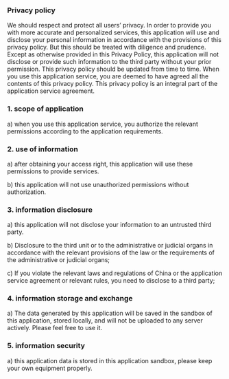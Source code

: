 
### Privacy policy

We should respect and protect all users’ privacy. In order to provide you with more accurate and personalized services, this application will use and disclose your personal information in accordance with the provisions of this privacy policy. But this should be treated with diligence and prudence. Except as otherwise provided in this Privacy Policy, this application will not disclose or provide such information to the third party without your prior permission. This privacy policy should be updated from time to time. When you use this application service, you are deemed to have agreed all the contents of this privacy policy. This privacy policy is an integral part of the application service agreement.

### 1. scope of application

a) when you use this application service, you authorize the relevant permissions according to the application requirements.

### 2. use of information

a) after obtaining your access right, this application will use these permissions to provide services.

b) this application will not use unauthorized permissions without authorization.

### 3. information disclosure

a) this application will not disclose your information to an untrusted third party.

b) Disclosure to the third unit or to the administrative or judicial organs in accordance with the relevant provisions of the law or the requirements of the administrative or judicial organs;

c) If you violate the relevant laws and regulations of China or the application service agreement or relevant rules, you need to disclose to a third party;

### 4. information storage and exchange

a) The data generated by this application will be saved in the sandbox of this application, stored locally, and will not be uploaded to any server actively. Please feel free to use it.

### 5. information security 

a) this application data is stored in this application sandbox, please keep your own equipment properly.
